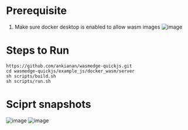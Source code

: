 # Prerequisite

1. Make sure docker desktop is enabled to allow wasm images
![image](https://github.com/ankianan/wasmedge-quickjs/assets/4686410/5cec52ef-0f38-489b-9d3a-3c38c9ecbb0c )

# Steps to Run
```
https://github.com/ankianan/wasmedge-quickjs.git
cd wasmedge-quickjs/example_js/docker_wasm/server
sh scripts/build.sh 
sh scripts/run.sh 
```
# Sciprt snapshots
![image](https://github.com/ankianan/wasmedge-quickjs/assets/4686410/b7ea6ba5-6db3-4b17-9a4e-e9bdfe555dfa)
![image](https://github.com/ankianan/wasmedge-quickjs/assets/4686410/58e49196-112b-484f-9680-fd73171f4033)


